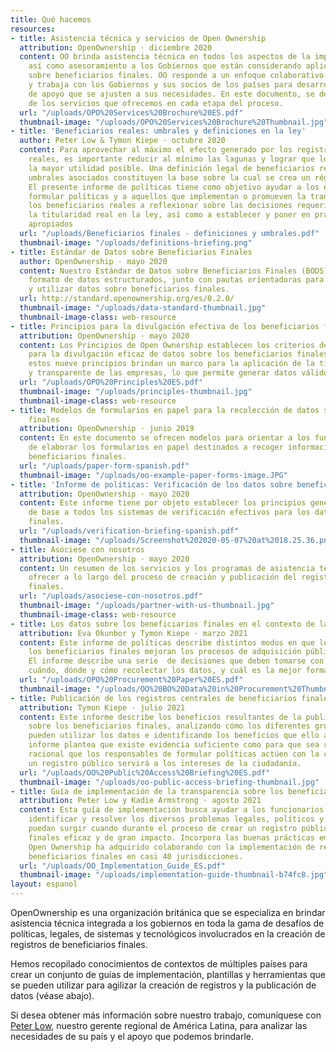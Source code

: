 ```yaml
---
title: Qué hacemos
resources:
- title: Asistencia técnica y servicios de Open Ownership
  attribution: OpenOwnership · diciembre 2020
  content: OO brinda asistencia técnica en todos los aspectos de la implementación,
    así como asesoramiento a los Gobiernos que están considerando aplicar reformas
    sobre beneficiarios finales. OO responde a un enfoque colaborativo y adaptado,
    y trabaja con los Gobiernos y sus socios de los países para desarrollar paquetes
    de apoyo que se ajusten a sus necesidades. En este documento, se describen ejemplos
    de los servicios que ofrecemos en cada etapa del proceso.
  url: "/uploads/OPO%20Services%20Brochure%20ES.pdf"
  thumbnail-image: "/uploads/OPO%20Services%20Brochure%20Thumbnail.jpg"
- title: 'Beneficiarios reales: umbrales y definiciones en la ley'
  author: Peter Low & Tymon Kiepe · octubre 2020
  content: Para aprovechar al máximo el efecto generado por los registros de beneficiarios
    reales, es importante reducir al mínimo las lagunas y lograr que los datos tengan
    la mayor utilidad posible. Una definición legal de beneficiarios reales y sus
    umbrales asociados constituyen la base sobre la cual se crea un régimen de divulgación.
    El presente informe de políticas tiene como objetivo ayudar a los encargados de
    formular políticas y a aquellos que implementan o promueven la transparencia sobre
    los beneficiarios reales a reflexionar sobre las decisiones requeridas para definir
    la titularidad real en la ley, así como a establecer y poner en práctica umbrales
    apropiados
  url: "/uploads/Beneficiarios finales - definiciones y umbrales.pdf"
  thumbnail-image: "/uploads/definitions-briefing.png"
- title: Estándar de Datos sobre Beneficiarios Finales
  author: OpenOwnership · mayo 2020
  content: Nuestro Estándar de Datos sobre Beneficiarios Finales (BODS) ofrece un
    formato de datos estructurados, junto con pautas orientadoras para reunir, compartir
    y utilizar datos sobre beneficiarios finales.
  url: http://standard.openownership.org/es/0.2.0/
  thumbnail-image: "/uploads/data-standard-thumbnail.jpg"
  thumbnail-image-class: web-resource
- title: Principios para la divulgación efectiva de los beneficiarios finales
  attribution: OpenOwnership · mayo 2020
  content: Los Principios de Open Ownership establecen los criterios de referencia
    para la divulgación eficaz de datos sobre los beneficiarios finales. En su conjunto,
    estos nueve principios brindan un marco para la aplicación de la titularidad integral
    y transparente de las empresas, lo que permite generar datos válidos y utilizables.
  url: "/uploads/OPO%20Principles%20ES.pdf"
  thumbnail-image: "/uploads/principles-thumbnail.jpg"
  thumbnail-image-class: web-resource
- title: Modelos de formularios en papel para la recolección de datos sobre beneficiarios
    finales
  attribution: OpenOwnership · junio 2019
  content: En este documento se ofrecen modelos para orientar a los funcionarios encargados
    de elaborar los formularios en papel destinados a recoger información sobre los
    beneficiarios finales.
  url: "/uploads/paper-form-spanish.pdf"
  thumbnail-image: "/uploads/oo-example-paper-forms-image.JPG"
- title: 'Informe de políticas: Verificación de los datos sobre beneficiarios finales'
  attribution: OpenOwnership · mayo 2020
  content: Este informe tiene por objeto establecer los principios generales que sirven
    de base a todos los sistemas de verificación efectivos para los datos sobre beneficiarios
    finales.
  url: "/uploads/verification-briefing-spanish.pdf"
  thumbnail-image: "/uploads/Screenshot%202020-05-07%20at%2018.25.36.png"
- title: Asóciese con nosotros
  attribution: OpenOwnership · mayo 2020
  content: Un resumen de los servicios y los programas de asistencia técnica que podemos
    ofrecer a lo largo del proceso de creación y publicación del registro sobre beneficiarios
    finales.
  url: "/uploads/asociese-con-nosotros.pdf"
  thumbnail-image: "/uploads/partner-with-us-thumbnail.jpg"
  thumbnail-image-class: web-resource
- title: Los datos sobre los beneficiarios finales en el contexto de las adquisiciones
  attribution: Eva Okunbor y Tymon Kiepe · marzo 2021
  content: Este informe de políticas describe distintos modos en que los datos sobre
    los beneficiarios finales mejoran los procesos de adquisición pública y sus objetivos.
    El informe describe una serie  de decisiones que deben tomarse con respecto a
    cuándo, dónde y cómo recolectar los datos, y cuál es la mejor forma de verificarlos.
  url: "/uploads/OPO%20Procurement%20Paper%20ES.pdf"
  thumbnail-image: "/uploads/OO%20BO%20Data%20in%20Procurement%20Thumbnail.jpg"
- title: Publicación de los registros centrales de beneficiarios finales
  attribution: Tymon Kiepe · julio 2021
  content: Este informe describe los beneficios resultantes de la publicación de datos
    sobre los beneficiarios finales, analizando cómo los diferentes grupos de usuarios
    pueden utilizar los datos e identificando los beneficios que ello acarrea. El
    informe plantea que existe evidencia suficiente como para que sea razonable y
    racional que los responsables de formular políticas actúen con la certeza de que
    un registro público servirá a los intereses de la ciudadanía.
  url: "/uploads/OO%20Public%20Access%20Briefing%20ES.pdf"
  thumbnail-image: "/uploads/oo-public-access-briefing-thumbnail.jpg"
- title: Guía de implementación de la transparencia sobre los beneficiarios finales
  attribution: Peter Low y Kadie Armstrong · agosto 2021
  content: Esta guía de implementación busca ayudar a los funcionarios públicos a
    identificar y resolver los diversos problemas legales, políticos y técnicos que
    puedan surgir cuando durante el proceso de crear un registro público de beneficiarios
    finales eficaz y de gran impacto. Incorpora las buenas prácticas emergentes que
    Open Ownership ha adquirido colaborando con la implementación de registros de
    beneficiarios finales en casi 40 jurisdicciones.
  url: "/uploads/OO_Implementation_Guide_ES.pdf"
  thumbnail-image: "/uploads/implementation-guide-thumbnail-b74fc8.jpg"
layout: espanol
---
```


OpenOwnership es una organización británica que se especializa en brindar asistencia técnica integrada a los gobiernos en toda la gama de desafíos de políticas, legales, de sistemas y tecnológicos involucrados en la creación de registros de beneficiarios finales.

Hemos recopilado conocimientos de contextos de múltiples países para crear un conjunto de guías de implementación, plantillas y herramientas que se pueden utilizar para agilizar la creación de registros y la publicación de datos (véase abajo).

Si desea obtener más información sobre nuestro trabajo, comuníquese con <a href="mailto:peter@openownership.org">Peter Low</a>, nuestro gerente regional de América Latina, para analizar las necesidades de su país y el apoyo que podemos brindarle.
